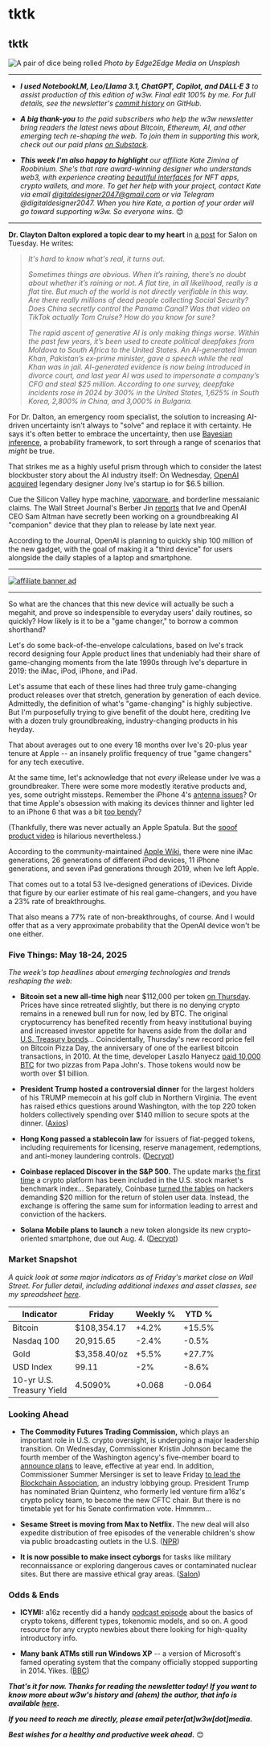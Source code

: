 # tktk
## tktk

![A pair of dice being rolled](https://images.unsplash.com/photo-1605870445919-838d190e8e1b?q=80&w=3272&auto=format&fit=crop&ixlib=rb-4.1.0&ixid=M3wxMjA3fDB8MHxwaG90by1wYWdlfHx8fGVufDB8fHx8fA%3D%3D)
*Photo by Edge2Edge Media on Unsplash*

<hr>

- _**I used NotebookLM, Leo/Llama 3.1, ChatGPT, Copilot, and DALL·E 3** to assist production of this edition of w3w. Final edit 100% by me. For full details, see the newsletter's [commit history](https://github.com/peteramckay/w3wnewsletter/commits) on GitHub._ <!-- Edit listed AIs as needed before final publication. -->

- _**A big thank-you** to the paid subscribers who help the w3w newsletter bring readers the latest news about Bitcoin, Ethereum, AI, and other emerging tech re-shaping the web. To join them in supporting this work, check out our paid plans [on Substack](https://w3wnews.substack.com/subscribe)._

- _**This week I'm also happy to highlight** our affiliate Kate Zimina of Roobinium. She's that rare award-winning designer who understands web3, with experience creating [beautiful interfaces](https://dribbble.com/roobinium) for NFT apps, crypto wallets, and more. To get her help with your project, contact Kate via email digitaldesigner2047@gmail.com or via Telegram @digitaldesigner2047. When you hire Kate, a portion of your order will go toward supporting w3w. So everyone wins._ 😊

<hr>

**Dr. Clayton Dalton explored a topic dear to my heart** in [a post](https://www.salon.com/2025/05/20/dont-fight-uncertainty--embrace-it/) for Salon on Tuesday. He writes:

>*It's hard to know what's real, it turns out.*
>
>*Sometimes things are obvious. When it’s raining, there’s no doubt about whether it’s raining or not. A flat tire, in all likelihood, really is a flat tire. But much of the world is not directly verifiable in this way. Are there really millions of dead people collecting Social Security? Does China secretly control the Panama Canal? Was that video on TikTok actually Tom Cruise? How do you know for sure?*
>
>*The rapid ascent of generative AI is only making things worse. Within the past few years, it’s been used to create political deepfakes from Moldova to South Africa to the United States. An AI-generated Imran Khan, Pakistan’s ex-prime minister, gave a speech while the real Khan was in jail. AI-generated evidence is now being introduced in divorce court, and last year AI was used to impersonate a company’s CFO and steal $25 million. According to one survey, deepfake incidents rose in 2024 by 300% in the United States, 1,625% in South Korea, 2,800% in China, and 3,000% in Bulgaria.*

For Dr. Dalton, an emergency room specialist, the solution to increasing AI-driven uncertainty isn't always to "solve" and replace it with certainty. He says it's often better to embrace the uncertainty, then use [Bayesian inference](https://en.wikipedia.org/wiki/Bayesian_inference), a probability framework, to sort through a range of scenarios that *might* be true.

That strikes me as a highly useful prism through which to consider the latest blockbuster story about the AI industry itself: On Wednesday, [OpenAI acquired](https://decrypt.co/321363/apple-design-legend-jony-ive-joins-openai) legendary designer Jony Ive's startup io for $6.5 billion.

Cue the Silicon Valley hype machine, [vaporware](https://www.urbandictionary.com/define.php?term=Vaporware), and borderline messaianic claims. The Wall Street Journal's Berber Jin [reports](https://www.wsj.com/tech/ai/what-sam-altman-told-openai-about-the-secret-device-hes-making-with-jony-ive-f1384005?st=jDCzRY&reflink=desktopwebshare_permalink) that Ive and OpenAI CEO Sam Altman have secretly been working on a groundbreaking AI "companion" device that they plan to release by late next year.

According to the Journal, OpenAI is planning to quickly ship 100 million of the new gadget, with the goal of making it a "third device" for users alongside the daily staples of a laptop and smartphone.   

<hr>

[![affiliate banner ad](https://w3w.news/img/affiliate-kz-letter.png)](
https://dribbble.com/roobinium)

<hr>

So what are the chances that this new device will actually be such a megahit, and prove so indespensible to everyday users' daily routines, so quickly? How likely is it to be a "game changer," to borrow a common shorthand?

Let's do some back-of-the-envelope calculations, based on Ive's track record designing four Apple product lines that undeniably had their share of game-changing moments from the late 1990s through Ive's departure in 2019: the iMac, iPod, iPhone, and iPad.

Let's assume that each of these lines had three truly game-changing product releases over that stretch, generation by generation of each device. Admittedly, the definition of what's "game-changing" is highly subjective. But I'm purposefully trying to give benefit of the doubt here, crediting Ive with a dozen truly groundbreaking, industry-changing products in his heyday.

That about averages out to one every 18 months over Ive's 20-plus year tenure at Apple -- an insanely prolific frequency of true "game changers" for any tech executive.

At the same time, let's acknowledge that not *every* iRelease under Ive was a groundbreaker. There were some more modestly iterative products and, yes, some outright missteps. Remember the iPhone 4's [antenna issues](https://www.slashgear.com/842545/why-antennagate-was-a-complete-disaster-for-apple/)? Or that time Apple's obsession with making its devices thinner and lighter led to an iPhone 6 that was a bit [too bendy](https://qz.com/1288272/bendgate-was-real-apple-knew-the-iphone-6-was-very-bendy)?

(Thankfully, there was never actually an Apple Spatula. But the [spoof product video](https://www.youtube.com/watch?v=3WTE4QKDojg) is hilarious nevertheless.)

According to the community-maintained [Apple Wiki](https://apple.fandom.com/wiki/), there were nine iMac generations, 26 generations of different iPod devices, 11 iPhone generations, and seven iPad generations through 2019, when Ive left Apple.

That comes out to a total 53 Ive-designed generations of iDevices. Divide that figure by our earlier estimate of his real game-changers, and you have a 23% rate of breakthroughs.

That also means a 77% rate of non-breakthroughs, of course. And I would offer that as a very approximate probability that the OpenAI device won't be one either.

### Five Things: May 18-24, 2025

*The week's top headlines about emerging technologies and trends reshaping the web:*

- **Bitcoin set a new all-time high** near $112,000 per token [on Thursday](https://uk.finance.yahoo.com/news/bitcoin-price-all-time-high-crypto-093320602.html). Prices have since retreated slightly, but there is no denying crypto remains in a renewed bull run for now, led by BTC. The original cryptocurrency has benefited recently from heavy institutional buying and increased investor appetite for havens aside from the dollar and [U.S. Treasury bonds](https://www.wsj.com/finance/investing/global-stocks-markets-dow-news-05-21-2025-f2e9c9cc?st=Frj82n&reflink=desktopwebshare_permalink)... Coincidentally, Thursday's new record price fell on Bitcoin Pizza Day, the anniversary of one of the earliest bitcoin transactions, in 2010. At the time, developer Laszlo Hanyecz [paid 10,000 BTC](https://www.forbes.com/sites/colinharper/2025/05/22/the-man-behind-bitcoin-pizza-day-spent-more-bitcoin-than-you-think/) for two pizzas from Papa John's. Those tokens would now be worth over $1 billion.

- **President Trump hosted a controversial dinner** for the largest holders of his TRUMP memecoin at his golf club in Northern Virginia. The event has raised ethics questions around Washington, with the top 220 token holders collectively spending over $140 million to secure spots at the dinner. ([Axios](https://www.axios.com/2025/05/22/trump-meme-coin-dinner))

- **Hong Kong passed a stablecoin law** for issuers of fiat-pegged tokens, including requirements for licensing, reserve management, redemptions, and anti-money laundering controls. ([Decrypt](https://decrypt.co/321516/hong-kong-passes-law-to-regulate-fiat-pegged-stablecoins))

- **Coinbase replaced Discover in the S&P 500.** The update marks [the first time](https://www.latimes.com/business/story/2025-05-19/coinbase-becomes-first-crypto-company-to-join-the-s-p-500-after-rocky-week) a crypto platform has been included in the U.S. stock market's benchmark index... Separately, Coinbase [turned the tables](https://www.msn.com/en-us/money/technology/coinbase-puts-20-million-bounty-on-crooks-who-tried-to-extort-firm-over-stolen-customer-data/ar-AA1EORsm?ocid=TobArticle) on hackers demanding $20 million for the return of stolen user data. Instead, the exchange is offering the same sum for information leading to arrest and conviction of the hackers.

- **Solana Mobile plans to launch** a new token alongside its new crypto-oriented smartphone, due out Aug. 4. ([Decrypt](https://decrypt.co/321360/why-solana-mobile-drop-token-seeker-phone))


### Market Snapshot

*A quick look at some major indicators as of Friday's market close on Wall Street. For fuller detail, including additional indexes and asset classes, see my spreadsheet [here](https://docs.google.com/spreadsheets/d/11XuSerOv1DG7vFWAkwoXehOe4G4xDMm6LSNL7SAL4vA/edit?usp=sharing).*

| Indicator     | Friday         |  Weekly %     |  YTD %       
| ------------- | ------------- | ------------- | ------------- |
| Bitcoin       | $108,354.17 | +4.2% | +15.5% |
| Nasdaq 100       | 20,915.65 | -2.4% | -0.5% |
| Gold          | $3,358.40/oz | +5.5% | +27.7% |
| USD Index     | 99.11 | -2% | -8.6% |
| 10-yr U.S.<br> Treasury Yield | 4.5090% | +0.068 | -0.064 |


### Looking Ahead

- **The Commodity Futures Trading Commission,** which plays an important role in U.S. crypto oversight, is undergoing a major leadership transition. On Wednesday, Commissioner Kristin Johnson became the fourth member of the Washington agency's five-member board to [announce plans](https://www.theblock.co/post/355276/cftc-democratic-commissioner-kristin-johnson-plans-to-leave-marking-a-major-leadership-shakeup-at-the-agency) to leave, effective at year end. In addition, Commissioner Summer Mersinger is set to leave Friday [to lead the Blockchain Association](https://decrypt.co/319788/cftc-commissioner-mersinger-lead-crypto-lobbying-firm), an industry lobbying group. President Trump has nominated Brian Quintenz, who formerly led venture firm a16z's crypto policy team, to become the new CFTC chair. But there is no timetable yet for his Senate confirmation vote. Hmmmm...

- **Sesame Street is moving from Max to Netflix.** The new deal will also expedite distribution of free episodes of the venerable children's show via public broadcasting outlets in the U.S. ([NPR](https://www.npr.org/2025/05/19/nx-s1-5403663/sesame-street-netflix-pbs))

- **It is now possible to make insect cyborgs** for tasks like military reconnaissance or exploring dangerous caves or contaminated nuclear sites. But there are massive ethical gray areas. ([Salon](https://www.salon.com/2025/05/13/we-can-turn-bugs-into-flying-crawling-robocops-does-that-mean-we-should/))

### Odds & Ends

- **ICYMI:** a16z recently did a handy [podcast episode](https://web3-with-a16z.simplecast.com/episodes/token-guide-crypto-JUFDm_Sn) about the basics of crypto tokens, different types, tokenomic models, and so on. A good resource for any crypto newbies about there looking for high-quality introductory info.

- **Many bank ATMs still run Windows XP** -- a version of Microsoft's famed operating system that the company officially stopped supporting in 2014. Yikes. ([BBC](https://www.bbc.com/future/article/20250516-the-people-stuck-using-ancient-windows-computers))

_**That's it for now. Thanks for reading the newsletter today! If you want to know more about w3w's history and (ahem) the author, that info is available [here](https://w3wnews.substack.com/about).**_

_**If you need to reach me directly, please email peter[at]w3w[dot]media.**_

_**Best wishes for a healthy and productive week ahead.**_ 😊
